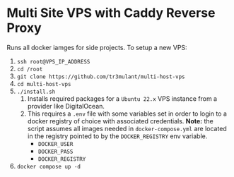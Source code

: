 # Multi Site VPS with Caddy Reverse Proxy

Runs all docker iamges for side projects. To setup a new VPS:

1. `ssh root@VPS_IP_ADDRESS`
2. `cd /root`
3. `git clone https://github.com/tr3mulant/multi-host-vps`
4. `cd multi-host-vps`
5. `./install.sh`
   1. Installs required packages for a `Ubuntu 22.x` VPS instance from a provider like DigitalOcean.
   2. This requires a `.env` file with some variables set in order to login to a docker registry of choice with associated credentials. **Note:** the script assumes all images needed in `docker-compose.yml` are located in the registry pointed to by the `DOCKER_REGISTRY` env variable.
      - `DOCKER_USER`
      - `DOCKER_PASS`
      - `DOCKER_REGISTRY`
6. `docker compose up -d`
